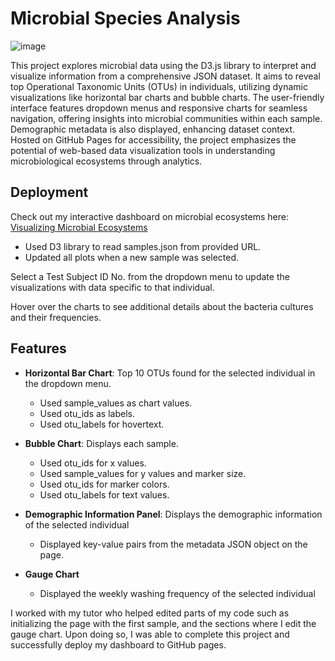 # Microbial Species Analysis

![image](https://github.com/paoloarciaga/belly-button-challenge/assets/60936744/3a2472f7-78de-487d-91fd-405e8fa167d2)


This project explores microbial data using the D3.js library to interpret and visualize information from a comprehensive JSON dataset. It aims to reveal top Operational Taxonomic Units (OTUs) in individuals, utilizing dynamic visualizations like horizontal bar charts and bubble charts. The user-friendly interface features dropdown menus and responsive charts for seamless navigation, offering insights into microbial communities within each sample. Demographic metadata is also displayed, enhancing dataset context. Hosted on GitHub Pages for accessibility, the project emphasizes the potential of web-based data visualization tools in understanding microbiological ecosystems through analytics.

## Deployment
Check out my interactive dashboard on microbial ecosystems here: [Visualizing Microbial Ecosystems](https://paoloarciaga.github.io/belly-button-challenge/)

- Used D3 library to read samples.json from provided URL. 
- Updated all plots when a new sample was selected.

Select a Test Subject ID No. from the dropdown menu to update the visualizations with data specific to that individual.

Hover over the charts to see additional details about the bacteria cultures and their frequencies.

## Features 

- **Horizontal Bar Chart**: Top 10 OTUs found for the selected individual in the dropdown menu.
    - Used sample_values as chart values.
    - Used otu_ids as labels.
    - Used otu_labels for hovertext.

- **Bubble Chart**: Displays each sample.
    - Used otu_ids for x values.
    - Used sample_values for y values and marker size.
    - Used otu_ids for marker colors.
    - Used otu_labels for text values.

- **Demographic Information Panel**: Displays the demographic information of the selected individual
  - Displayed key-value pairs from the metadata JSON object on the page.

- **Gauge Chart**
  - Displayed the weekly washing frequency of the selected individual

I worked with my tutor who helped edited parts of my code such as initializing the page with the first sample, and the sections where I edit the gauge chart. Upon doing so, I was able to complete this project and successfully deploy my dashboard to GitHub pages. 
